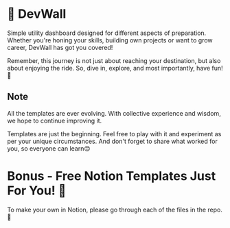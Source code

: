 # 🧱 DevWall

Simple utility dashboard designed for different aspects of preparation. Whether you're honing your skills, building own projects or want to grow career, DevWall has got you covered!

Remember, this journey is not just about reaching your destination, but also about enjoying the ride. So, dive in, explore, and most importantly, have fun! 💖



## Note
All the templates are ever evolving. With collective experience and wisdom, we hope to continue improving it. 

Templates are just the beginning. Feel free to play with it and experiment as per your unique circumstances. 
And don't forget to share what worked for you, so everyone can learn😊

# Bonus - Free Notion Templates Just For You! 🎉
To make your own in Notion, please go through each of the files in the repo. 🚀
